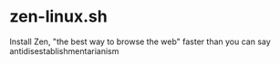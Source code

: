 # zen-linux.sh

Install Zen, "the best way to browse the web" faster than you can say antidisestablishmentarianism